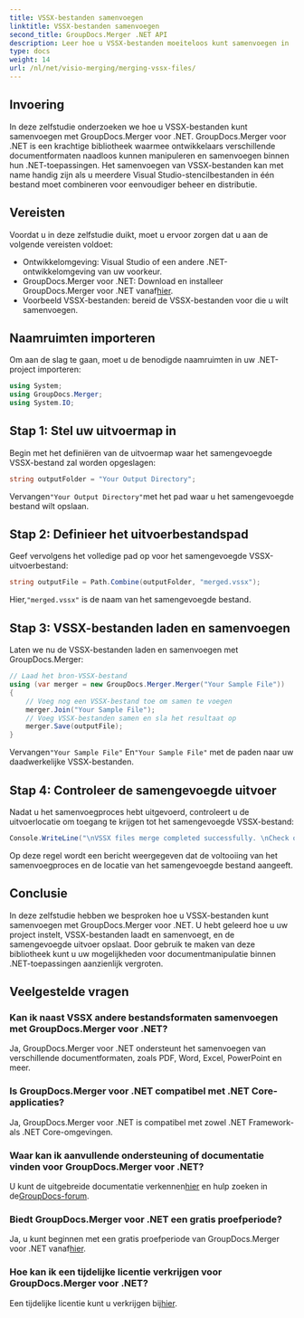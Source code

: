 ```yaml
---
title: VSSX-bestanden samenvoegen
linktitle: VSSX-bestanden samenvoegen
second_title: GroupDocs.Merger .NET API
description: Leer hoe u VSSX-bestanden moeiteloos kunt samenvoegen in .NET-toepassingen met behulp van GroupDocs.Merger, waardoor de efficiëntie van documentbeheer wordt verbeterd.
type: docs
weight: 14
url: /nl/net/visio-merging/merging-vssx-files/
---
```

## Invoering
In deze zelfstudie onderzoeken we hoe u VSSX-bestanden kunt samenvoegen met GroupDocs.Merger voor .NET. GroupDocs.Merger voor .NET is een krachtige bibliotheek waarmee ontwikkelaars verschillende documentformaten naadloos kunnen manipuleren en samenvoegen binnen hun .NET-toepassingen. Het samenvoegen van VSSX-bestanden kan met name handig zijn als u meerdere Visual Studio-stencilbestanden in één bestand moet combineren voor eenvoudiger beheer en distributie.
## Vereisten
Voordat u in deze zelfstudie duikt, moet u ervoor zorgen dat u aan de volgende vereisten voldoet:
- Ontwikkelomgeving: Visual Studio of een andere .NET-ontwikkelomgeving van uw voorkeur.
-  GroupDocs.Merger voor .NET: Download en installeer GroupDocs.Merger voor .NET vanaf[hier](https://releases.groupdocs.com/merger/net/).
- Voorbeeld VSSX-bestanden: bereid de VSSX-bestanden voor die u wilt samenvoegen.

## Naamruimten importeren
Om aan de slag te gaan, moet u de benodigde naamruimten in uw .NET-project importeren:
```csharp
using System; 
using GroupDocs.Merger;
using System.IO;
```
## Stap 1: Stel uw uitvoermap in
Begin met het definiëren van de uitvoermap waar het samengevoegde VSSX-bestand zal worden opgeslagen:
```csharp
string outputFolder = "Your Output Directory";
```
 Vervangen`"Your Output Directory"`met het pad waar u het samengevoegde bestand wilt opslaan.
## Stap 2: Definieer het uitvoerbestandspad
Geef vervolgens het volledige pad op voor het samengevoegde VSSX-uitvoerbestand:
```csharp
string outputFile = Path.Combine(outputFolder, "merged.vssx");
```
 Hier,`"merged.vssx"` is de naam van het samengevoegde bestand.
## Stap 3: VSSX-bestanden laden en samenvoegen
Laten we nu de VSSX-bestanden laden en samenvoegen met GroupDocs.Merger:
```csharp
// Laad het bron-VSSX-bestand
using (var merger = new GroupDocs.Merger.Merger("Your Sample File"))
{
    // Voeg nog een VSSX-bestand toe om samen te voegen
    merger.Join("Your Sample File");
    // Voeg VSSX-bestanden samen en sla het resultaat op
    merger.Save(outputFile);
}
```
 Vervangen`"Your Sample File"` En`"Your Sample File"` met de paden naar uw daadwerkelijke VSSX-bestanden.
## Stap 4: Controleer de samengevoegde uitvoer
Nadat u het samenvoegproces hebt uitgevoerd, controleert u de uitvoerlocatie om toegang te krijgen tot het samengevoegde VSSX-bestand:
```csharp
Console.WriteLine("\nVSSX files merge completed successfully. \nCheck output in {0}", outputFolder);
```
Op deze regel wordt een bericht weergegeven dat de voltooiing van het samenvoegproces en de locatie van het samengevoegde bestand aangeeft.

## Conclusie
In deze zelfstudie hebben we besproken hoe u VSSX-bestanden kunt samenvoegen met GroupDocs.Merger voor .NET. U hebt geleerd hoe u uw project instelt, VSSX-bestanden laadt en samenvoegt, en de samengevoegde uitvoer opslaat. Door gebruik te maken van deze bibliotheek kunt u uw mogelijkheden voor documentmanipulatie binnen .NET-toepassingen aanzienlijk vergroten.

## Veelgestelde vragen
### Kan ik naast VSSX andere bestandsformaten samenvoegen met GroupDocs.Merger voor .NET?
Ja, GroupDocs.Merger voor .NET ondersteunt het samenvoegen van verschillende documentformaten, zoals PDF, Word, Excel, PowerPoint en meer.
### Is GroupDocs.Merger voor .NET compatibel met .NET Core-applicaties?
Ja, GroupDocs.Merger voor .NET is compatibel met zowel .NET Framework- als .NET Core-omgevingen.
### Waar kan ik aanvullende ondersteuning of documentatie vinden voor GroupDocs.Merger voor .NET?
 U kunt de uitgebreide documentatie verkennen[hier](https://reference.groupdocs.com/merger/net/) en hulp zoeken in de[GroupDocs-forum](https://forum.groupdocs.com/c/merger/32).
### Biedt GroupDocs.Merger voor .NET een gratis proefperiode?
 Ja, u kunt beginnen met een gratis proefperiode van GroupDocs.Merger voor .NET vanaf[hier](https://releases.groupdocs.com/).
### Hoe kan ik een tijdelijke licentie verkrijgen voor GroupDocs.Merger voor .NET?
 Een tijdelijke licentie kunt u verkrijgen bij[hier](https://purchase.groupdocs.com/temporary-license/).
